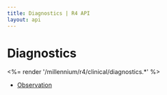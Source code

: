 ```yaml
---
title: Diagnostics | R4 API
layout: api
---
```


# Diagnostics

<%= render '/millennium/r4/clinical/diagnostics.*' %>

* [Observation](/millennium/r4/clinical/diagnostics/observation)
